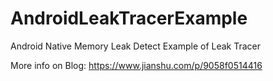 # AndroidLeakTracerExample
Android Native  Memory Leak Detect Example of Leak Tracer 

More info on Blog: https://www.jianshu.com/p/9058f0514416
